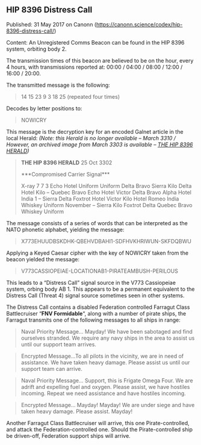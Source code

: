 ## HIP 8396 Distress Call

Published: 31 May 2017 on Canonn (https://canonn.science/codex/hip-8396-distress-call/)

Content: An Unregistered Comms Beacon can be found in the HIP 8396 system, orbiting body 2. 

The transmission times of this beacon are believed to be on the hour, every 4 hours, with transmissions reported at: 00:00 / 04:00 / 08:00 / 12:00 / 16:00 / 20:00. 

The transmitted message is the following:

> 
> 14 15 23 9 3 18 25
> (repeated four times)

Decodes by letter positions to:

> 
> NOWICRY

This message is the decryption key for an encoded Galnet article in the local Herald:
*(Note: this Herald is no longer available – March 3310 / However, an archived image from March 3303 is available – [THE HIP 8396 HERALD](https://canonn.science/wp-content/uploads/2024/03/Herald-Snippet-HIP-8396-2017-03-14.jpeg))*

> 
> **THE HIP 8396 HERALD**
> 25 Oct 3302
> 
> \*\*\*Compromised Carrier Signal\*\*\*
> 
> X-ray 7 7 3 Echo Hotel Uniform Uniform Delta Bravo
> Sierra Kilo Delta Hotel Kilo – Quebec Bravo Echo Hotel
> Victor Delta Bravo Alpha Hotel India 1 – Sierra Delta
> Foxtrot Hotel Victor Kilo Hotel Romeo India Whiskey
> Uniform November – Sierra Kilo Foxtrot Delta Quebec
> Bravo Whiskey Uniform

The message consists of a series of words that can be interpreted as the NATO phonetic alphabet, yielding the message:

> 
> X773EHUUDBSKDHK-QBEHVDBAHI1-SDFHVKHRIWUN-SKFDQBWU

Applying a Keyed Caesar cipher with the key of NOWICRY taken from the beacon yielded the message:

> 
> V773CASSIOPEIAE-LOCATIONAB1-PIRATEAMBUSH-PERILOUS

This leads to a “Distress Call” signal source in the V773 Cassiopeiae system, orbing body AB 1. This appears to be a permanent equivalent to the Distress Call (Threat 4) signal source sometimes seen in other systems.

The Distress Call contains a disabled Federation controlled Farragut Class Battlecruiser “**FNV Formidable**“, along with a number of pirate ships, the Farragut transmits one of the following messages to all ships in range:

> 
> Naval Priority Message… Mayday! We have been sabotaged and find ourselves stranded. We require any navy ships in the area to assist us until our support team arrives.

> 
> Encrypted Message…To all pilots in the vicinity, we are in need of assistance. We have taken heavy damage. Please assist us until our support team can arrive.

> 
> Naval Priority Message… Support, this is Frigate Omega Four. We are adrift and expelling fuel and oxygen. Please assist, we have hostiles incoming. Repeat we need assistance and have hostiles incoming.

> 
> Encrypted Message… Mayday! Mayday! We are under siege and have taken heavy damage. Please assist. Mayday!

Another Farragut Class Battlecruiser will arrive, this one Pirate-controlled, and attack the Federation-controlled one. Should the Pirate-controlled ship be driven-off, Federation support ships will arrive.